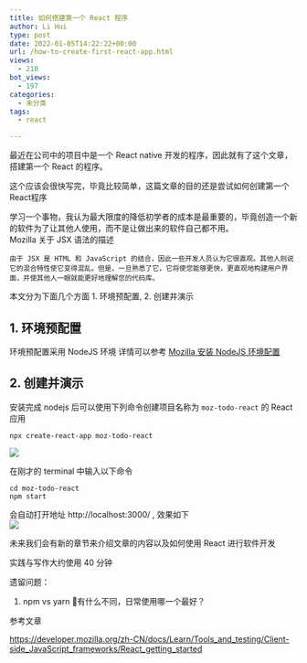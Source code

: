 ```yaml
---
title: 如何搭建第一个 React 程序
author: Li Hui
type: post
date: 2022-01-05T14:22:22+00:00
url: /how-to-create-first-react-app.html
views:
  - 210
bot_views:
  - 197
categories:
  - 未分类
tags:
  - react

---
```

最近在公司中的项目中是一个 React native 开发的程序，因此就有了这个文章，搭建第一个 React 的程序。

这个应该会很快写完，毕竟比较简单，这篇文章的目的还是尝试如何创建第一个React程序

学习一个事物，我认为最大限度的降低初学者的成本是最重要的，毕竟创造一个新的软件为了让其他人使用，而不是让做出来的软件自己都不用。  
Mozilla 关于 JSX 语法的描述

`由于 JSX 是 HTML 和 JavaScript 的结合，因此一些开发人员认为它很直观。其他人则说它的混合特性使它变得混乱。但是，一旦熟悉了它，它将使您能够更快，更直观地构建用户界面，并使其他人一眼就能更好地理解您的代码库。`

本文分为下面几个方面 1. 环境预配置, 2. 创建并演示

## 1. 环境预配置

环境预配置采用 NodeJS 环境 详情可以参考 <a class="wp-editor-md-post-content-link" href="https://developer.mozilla.org/zh-CN/docs/Learn/Tools_and_testing/Client-side_JavaScript_frameworks/React_getting_started#%E8%A6%81%E6%B1%82" target="_blank"  rel="nofollow" >Mozilla 安装 NodeJS 环境配置 </a>

## 2. 创建并演示

安装完成 nodejs 后可以使用下列命令创建项目名称为 `moz-todo-react` 的 React 应用

<pre><code class="language-bash line-numbers">npx create-react-app moz-todo-react
</code></pre>

![][1] 

在刚才的 terminal 中输入以下命令

<pre><code class="language-bash line-numbers">cd moz-todo-react
npm start
</code></pre>

会自动打开地址 http://localhost:3000/ , 效果如下  
![][2] 

未来我们会有新的章节来介绍文章的内容以及如何使用 React 进行软件开发

实践与写作大约使用 40 分钟

遗留问题：

  1. npm vs yarn 有什么不同，日常使用哪一个最好？

参考文章

<a class="wp-editor-md-post-content-link" href="https://developer.mozilla.org/zh-CN/docs/Learn/Tools_and_testing/Client-side_JavaScript_frameworks/React_getting_started" title="Mozilla React get Start" target="_blank"  rel="nofollow" >https://developer.mozilla.org/zh-CN/docs/Learn/Tools_and_testing/Client-side_JavaScript_frameworks/React_getting_started</a>

 [1]: https://zimeiti-1253731526.cos.ap-beijing.myqcloud.com/img/react-moz-starter.png
 [2]: https://zimeiti-1253731526.cos.ap-beijing.myqcloud.com/img/first-react.png